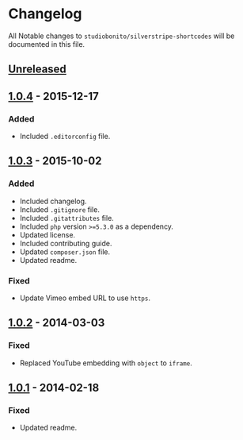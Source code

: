 # Changelog

All Notable changes to `studiobonito/silverstripe-shortcodes` will be documented in this file.

## [Unreleased]

## [1.0.4] - 2015-12-17
### Added
- Included `.editorconfig` file.

## [1.0.3] - 2015-10-02
### Added
- Included changelog.
- Included `.gitignore` file.
- Included `.gitattributes` file.
- Included `php` version `>=5.3.0` as a dependency.
- Updated license.
- Included contributing guide.
- Updated `composer.json` file.
- Updated readme.

### Fixed
- Update Vimeo embed URL to use `https`.

## [1.0.2] - 2014-03-03
### Fixed
- Replaced YouTube embedding with `object` to `iframe`.

## [1.0.1] - 2014-02-18
### Fixed
- Updated readme.

[Unreleased]: https://github.com/studiobonito/silverstripe-shortcodes/compare/1.0.3...HEAD
[1.0.4]: https://github.com/studiobonito/silverstripe-shortcodes/compare/1.0.3...1.0.4
[1.0.3]: https://github.com/studiobonito/silverstripe-shortcodes/compare/1.0.2...1.0.3
[1.0.2]: https://github.com/studiobonito/silverstripe-shortcodes/compare/1.0.1...1.0.2
[1.0.1]: https://github.com/studiobonito/silverstripe-shortcodes/compare/1.0.0...1.0.1